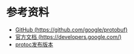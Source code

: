 # 参考资料

- [GitHub (https://github.com/google/protobuf)](https://github.com/google/protobuf)
- [官方文档 (https://developers.google.com/)](https://developers.google.com/protocol-buffers/docs/tutorials)
- [protoc发布版本](https://github.com/google/protobuf/releases)

